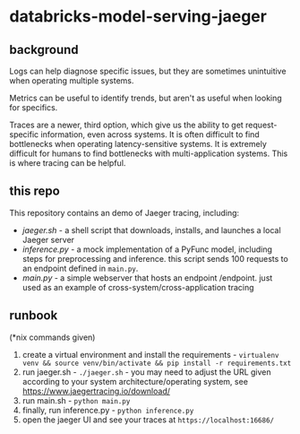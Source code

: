 # databricks-model-serving-jaeger

## background

Logs can help diagnose specific issues, but they are sometimes unintuitive when operating multiple systems.

Metrics can be useful to identify trends, but aren't as useful when looking for specifics.

Traces are a newer, third option, which give us the ability to get request-specific information, even across systems. It is often difficult to find bottlenecks when operating latency-sensitive systems. It is extremely difficult for humans to find bottlenecks with multi-application systems. This is where tracing can be helpful.

## this repo

This repository contains an demo of Jaeger tracing, including:

- *jaeger.sh* - a shell script that downloads, installs, and launches a local Jaeger server
- *inference.py* - a mock implementation of a PyFunc model, including steps for preprocessing and inference. this script sends 100 requests to an endpoint defined in `main.py`. 
- *main.py* - a simple webserver that hosts an endpoint /endpoint. just used as an example of cross-system/cross-application tracing

## runbook
(*nix commands given)
1) create a virtual environment and install the requirements - `virtualenv venv && source venv/bin/activate && pip install -r requirements.txt`
2) run jaeger.sh - `./jaeger.sh` - you may need to adjust the URL given according to your system architecture/operating system, see https://www.jaegertracing.io/download/
3) run main.sh - `python main.py`
4) finally, run inference.py - `python inference.py`
5) open the jaeger UI and see your traces at `https://localhost:16686/`
